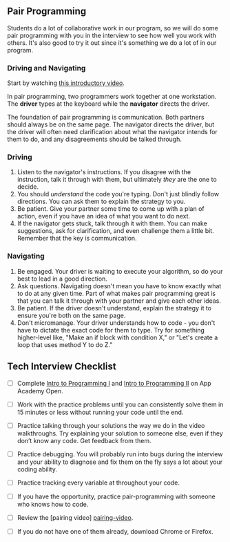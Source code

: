 ## Pair Programming

Students do a lot of collaborative work in our program, so we will do some pair programming with you in the interview to see how well you work with others. It's also good to try it out since it's something we do a lot of in our program.

### Driving and Navigating

Start by watching [this introductory video][pairing-video].

In pair programming, two programmers work together at one workstation. The **driver** types at the keyboard while the **navigator** directs the driver.

The foundation of pair programming is communication. Both partners should always be on the same page. The navigator directs the driver, but the driver will often need clarification about what the navigator intends for them to do, and any disagreements should be talked through.

### Driving

1. Listen to the navigator's instructions. If you disagree with the instruction, talk it through with them, but ultimately _they_ are the one to decide.
2. You should _understand_ the code you're typing. Don't just blindly follow directions. You can ask them to explain the strategy to you.
3. Be patient. Give your partner some time to come up with a plan of action, even if you have an idea of what you want to do next.
4. If the navigator gets stuck, talk through it with them. You can make suggestions, ask for clarification, and even challenge them a little bit. Remember that the key is communication.

### Navigating

1. Be engaged. Your driver is waiting to execute your algorithm, so do your best to lead in a good direction.
2. Ask questions. Navigating doesn't mean you have to know exactly what to do at any given time. Part of what makes pair programming great is that you can talk it through with your partner and give each other ideas.
3. Be patient. If the driver doesn't understand, explain the strategy it to ensure you're both on the same page.
4. Don't micromanage. Your driver understands how to code - you don't have to dictate the exact code for them to type. Try for something higher-level like, "Make an if block with condition X," or "Let's create a loop that uses method Y to do Z."


## Tech Interview Checklist
* [ ] Complete [Intro to Programming I][aao-ruby-1] and [Intro to Programming II][aao-ruby-2] on App Academy Open.
* [ ] Work with the practice problems until you can consistently solve them in 15 minutes or less without running your code until the end.
* [ ] Practice talking through your solutions the way we do in the video walkthroughs. Try explaining your solution to someone else, even if they don’t know any code. Get feedback from them.
* [ ] Practice debugging. You will probably run into bugs during the interview and your ability to diagnose and fix them on the fly says a lot about your coding ability.
* [ ] Practice tracking every variable at throughout your code.
* [ ] If you have the opportunity, practice pair-programming with someone who knows how to code.
* [ ] Review the [pairing video] [pairing-video].
* [ ] If you do not have one of them already, download Chrome or Firefox.


[pairing-video]: https://www.youtube.com/watch?v=ET3Q6zNK3Io
[aao-ruby-1]: https://open.appacademy.io/learn/courses/intro-to-ruby-programming-i/
[aao-ruby-2]: https://open.appacademy.io/learn/courses/intro-to-ruby-programming-ii

